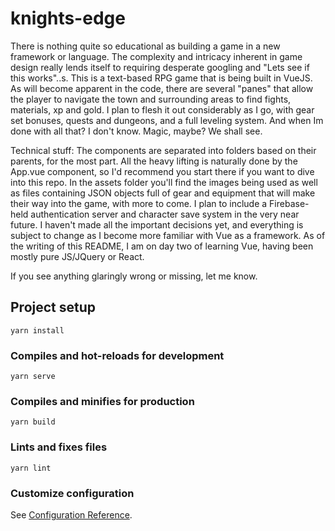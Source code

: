 # knights-edge

There is nothing quite so educational as building a game in a new framework or language.
The complexity and intricacy inherent in game design really lends itself to requiring desperate googling and "Lets see if this works"..s.
This is a text-based RPG game that is being built in VueJS. As will become apparent in the code, there are several "panes" that allow the player to 
navigate the town and surrounding areas to find fights, materials, xp and gold. I plan to flesh it out considerably as I go, with
gear set bonuses, quests and dungeons, and a full leveling system.
And when Im done with all that?
I don't know. Magic, maybe?
We shall see.

Technical stuff:
The components are separated into folders based on their parents, for the most part.
All the heavy lifting is naturally done by the App.vue component, so I'd recommend you start there if you want to dive into this repo.
In the assets folder you'll find the images being used as well as files containing JSON objects full of gear and equipment that will make
their way into the game, with more to come.
I plan to include a Firebase-held authentication server and character save system in the very near future.
I haven't made all the important decisions yet, and everything is subject to change as I become more familiar with Vue as a framework.
As of the writing of this README, I am on day two of learning Vue, having been mostly pure JS/JQuery or React.

If you see anything glaringly wrong or missing, let me know.

## Project setup
```
yarn install
```

### Compiles and hot-reloads for development
```
yarn serve
```

### Compiles and minifies for production
```
yarn build
```

### Lints and fixes files
```
yarn lint
```

### Customize configuration
See [Configuration Reference](https://cli.vuejs.org/config/).
